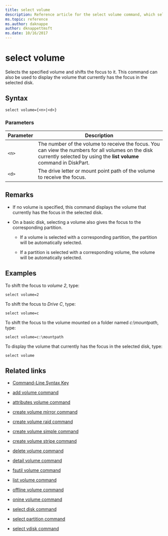 ```yaml
---
title: select volume
description: Reference article for the select volume command, which selects the specified volume and shifts the focus to it.
ms.topic: reference
ms.author: daknappe
author: dknappettmsft
ms.date: 10/16/2017
---
```


# select volume



Selects the specified volume and shifts the focus to it. This command can also be used to display the volume that currently has the focus in the selected disk.

## Syntax

```
select volume={<n>|<d>}
```

### Parameters

| Parameter | Description |
|--|--|
| `<n>` | The number of the volume to receive the focus. You can view the numbers for all volumes on the disk currently selected by using the **list volume** command in DiskPart. |
| `<d> `| The drive letter or mount point path of the volume to receive the focus. |

## Remarks

- If no volume is specified, this command displays the volume that currently has the focus in the selected disk.

- On a basic disk, selecting a volume also gives the focus to the corresponding partition.

  - If a volume is selected with a corresponding partition, the partition will be automatically selected.

  - If a partition is selected with a corresponding volume, the volume will be automatically selected.

## Examples

To shift the focus to *volume 2*, type:

```
select volume=2
```

To shift the focus to *Drive C*, type:

```
select volume=c
```

To shift the focus to the volume mounted on a folder named *c:\mountpath*, type:

```
select volume=c:\mountpath
```

To display the volume that currently has the focus in the selected disk, type:

```
select volume
```

## Related links

- [Command-Line Syntax Key](command-line-syntax-key.md)

- [add volume command](add-volume.md)

- [attributes volume command](attributes-volume.md)

- [create volume mirror command](create-volume-mirror.md)

- [create volume raid command](create-volume-raid.md)

- [create volume simple command](create-volume-simple.md)

- [create volume stripe command](create-volume-stripe.md)

- [delete volume command](delete-volume.md)

- [detail volume command](detail-volume.md)

- [fsutil volume command](fsutil-volume.md)

- [list volume command](list-volume.md)

- [offline volume command](offline-volume.md)

- [onine volume command](online-volume.md)

- [select disk command](select-disk.md)

- [select partition command](select-partition.md)

- [select vdisk command](select-vdisk.md)
